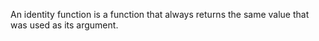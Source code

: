 An identity function is a function that always returns the same value that was used as its argument.